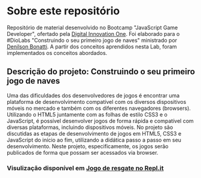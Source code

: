 # Sobre este repositório

Repositório de material desenvolvido no Bootcamp "JavaScript Game Developer", ofertado pela [Digital Innovation One](https://web.digitalinnovation.one/). 
Foi elaborado para o #DioLabs "Construindo o seu primeiro jogo de naves" ministrado por [Denilson Bonatti](https://www.linkedin.com/in/denilson-bonatti-54a14529/). 
A partir dos conceitos aprendidos nesta Lab, foram implementados os conceitos abordados.
 
## Descrição do projeto: Construindo o seu primeiro jogo de naves

Uma das dificuldades dos desenvolvedores de jogos é encontrar uma plataforma de desenvolvimento compatível com os diversos dispositivos móveis no mercado e também com os diferentes navegadores (browsers). Utilizando o HTML5 juntamente com as folhas de estilo CSS3 e o JavaScript, é possível desenvolver jogos de forma rápida e compatível com diversas plataformas, incluindo dispositivos móveis. No projeto são discutidas as etapas de desenvolvimento de jogos em HTML5, CSS3 e JavaScript do início ao fim, utilizando a didática passo a passo em seu desenvolvimento. Neste projeto, especificamente, os jogos serão publicados de forma que possam ser acessados via browser.

### Visulização disponível em [Jogo de resgate no Repl.it](https://gamelawniet.lauanyreis1.repl.co/)